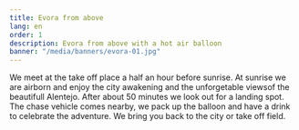 ```yaml
---
title: Evora from above
lang: en
order: 1
description: Evora from above with a hot air balloon
banner: "/media/banners/evora-01.jpg"
---
```


We meet at the take off place a half an hour before sunrise. At sunrise we are airborn and enjoy the city awakening and the unforgetable viewsof the beautifull Alentejo. After about 50 minutes we look out for a landing spot. The chase vehicle comes nearby, we pack up the balloon and have a drink to celebrate the adventure. We bring you back to the city or take off field.
